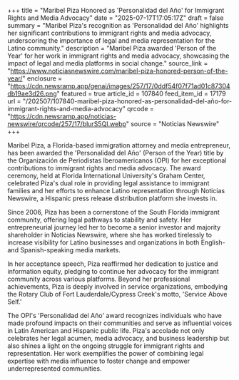 +++
title = "Maribel Piza Honored as 'Personalidad del Año' for Immigrant Rights and Media Advocacy"
date = "2025-07-17T17:05:17Z"
draft = false
summary = "Maribel Piza's recognition as 'Personalidad del Año' highlights her significant contributions to immigrant rights and media advocacy, underscoring the importance of legal and media representation for the Latino community."
description = "Maribel Piza awarded 'Person of the Year' for her work in immigrant rights and media advocacy, showcasing the impact of legal and media platforms in social change."
source_link = "https://www.noticiasnewswire.com/maribel-piza-honored-person-of-the-year/"
enclosure = "https://cdn.newsramp.app/genai/images/257/17/0ddf54f07f71ad01c87304db19ae3d26.png"
featured = true
article_id = 107840
feed_item_id = 17179
url = "/202507/107840-maribel-piza-honored-as-personalidad-del-año-for-immigrant-rights-and-media-advocacy"
qrcode = "https://cdn.newsramp.app/noticias-newswire/qrcode/257/17/blurS5QI.webp"
source = "Noticias Newswire"
+++

<p>Maribel Piza, a Florida-based immigration attorney and media entrepreneur, has been awarded the 'Personalidad del Año' (Person of the Year) title by the Organización de Periodistas Iberoamericanos (OPI) for her exceptional contributions to immigrant rights and media advocacy. The award ceremony, held at Florida International University's Graham Center, celebrated Piza's dual role in providing legal assistance to immigrant families and her efforts to enhance Latino representation through Noticias Newswire, a Hispanic press release distribution platform she invests in.</p><p>Since 2006, Piza has been a cornerstone of the South Florida immigrant community, offering legal pathways to stability and safety. Her entrepreneurial journey led her to become a senior investor and majority shareholder in Noticias Newswire, where she has worked tirelessly to increase visibility for Latino businesses and organizations in both English- and Spanish-speaking media markets.</p><p>In her acceptance speech, Piza reaffirmed her dedication to justice and information equity, pledging to continue her advocacy for the immigrant community across various platforms. Beyond her professional achievements, Piza is deeply involved in service organizations, embodying the Rotary Club of Fort Lauderdale/Cypress Creek's motto, 'Service Above Self.'</p><p>The OPI's 'Personalidad del Año' award recognizes individuals who have made profound impacts on their communities and serve as influential voices in Latin American and Hispanic public life. Piza's accolade not only celebrates her legal acumen, media advocacy, and business leadership but also shines a light on the ongoing struggle for immigrant rights and representation. Her work exemplifies the power of combining legal expertise with media influence to foster change and empower underrepresented communities.</p>